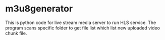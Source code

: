 # m3u8generator
This is python code for live stream media server to run HLS service. The program scans specific folder to get file list which list new uploaded video chunk file.
